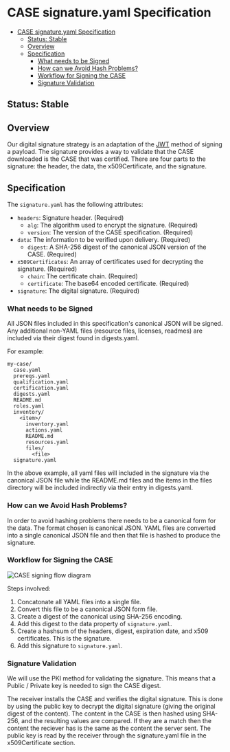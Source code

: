 # CASE signature.yaml Specification

- [CASE signature.yaml Specification](#case-signatureyaml-specification)
  - [Status: Stable](#status-stable)
  - [Overview](#overview)
  - [Specification](#specification)
    - [What needs to be Signed](#what-needs-to-be-signed)
    - [How can we Avoid Hash Problems?](#how-can-we-avoid-hash-problems)
    - [Workflow for Signing the CASE](#workflow-for-signing-the-case)
    - [Signature Validation](#signature-validation)

## Status: Stable

## Overview

Our digital signature strategy is an adaptation of the [JWT](https://jwt.io/introduction/) method of signing a payload.  The signature provides a way to validate that the CASE downloaded is the CASE that was certified.  There are four parts to the signature: the header, the data, the x509Certificate, and the signature.

## Specification

The `signature.yaml` has the following attributes:

* `headers`: Signature header. (Required)
  * `alg`: The algorithm used to encrypt the signature. (Required)
  * `version`: The version of the CASE specification. (Required)
* `data`: The information to be verified upon delivery. (Required)
  * `digest`: A SHA-256 digest of the canonical JSON version of the CASE. (Required)
* `x509Certificates`: An array of certificates used for decrypting the signature. (Required)
  * `chain`: The certificate chain. (Required)
  * `certificate`: The base64 encoded certificate. (Required)
* `signature`: The digital signature. (Required)

### What needs to be Signed
All JSON files included in this specification's canonical JSON will be signed. Any additional non-YAML files (resource files, licenses, readmes) are included via their digest found in digests.yaml.

For example:
```
my-case/                            
  case.yaml              
  prereqs.yaml           
  qualification.yaml     
  certification.yaml     
  digests.yaml           
  README.md              
  roles.yaml             
  inventory/                       
    <item>/                         
      inventory.yaml     
      actions.yaml       
      README.md          
      resources.yaml     
      files/
        <file>           
  signature.yaml
```

In the above example, all yaml files will included in the signature via the canonical JSON file while the README.md files and the items in the files directory will be included indirectly via their entry in digests.yaml. 

### How can we Avoid Hash Problems?

In order to avoid hashing problems there needs to be a canonical form for the data.  The format chosen is canonical JSON.  YAML files are converted into a single canonical JSON file and then that file is hashed to produce the signature.

### Workflow for Signing the CASE

![CASE signing flow diagram](./design/case-signature-flow-diagram.png)

Steps involved:

1. Concatonate all YAML files into a single file.
2. Convert this file to be a canonical JSON form file.
3. Create a digest of the canonical using SHA-256 encoding.
4. Add this digest to the data property of `signature.yaml`.
5. Create a hashsum of the headers, digest, expiration date, and x509 certificates. This is the signature.
6. Add this signature to `signature.yaml`.    

### Signature Validation

We will use the PKI method for validating the signature.  This means that a Public / Private key is needed to sign the CASE digest.

The receiver installs the CASE and verifies the digital signature.  This is done by using the public key to decrypt the digital signature (giving the original digest of the content).  The content in the CASE is then hashed using SHA-256, and the resulting values are compared.  If they are a match then the content the reciever has is the same as the content the server sent.  The public key is read by the receiver through the signature.yaml file in the x509Certificate section.
